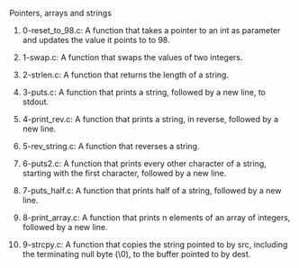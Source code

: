 Pointers, arrays and strings

1. 0-reset_to_98.c: A function that takes a pointer to an int as parameter and updates the value it points to to 98.

2. 1-swap.c: A function that swaps the values of two integers.

3. 2-strlen.c: A  function that returns the length of a string.

4. 3-puts.c: A function that prints a string, followed by a new line, to stdout.

5. 4-print_rev.c: A function that prints a string, in reverse, followed by a new line.

6. 5-rev_string.c: A function that reverses a string.

7. 6-puts2.c: A function that prints every other character of a string, starting with the first character, followed by a new line.

8. 7-puts_half.c: A function that prints half of a string, followed by a new line.

9. 8-print_array.c: A function that prints n elements of an array of integers, followed by a new line.

10. 9-strcpy.c: A function that copies the string pointed to by src, including the terminating null byte (\0), to the buffer pointed to by dest.
